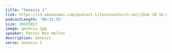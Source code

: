 ```yaml
---
title: "Genesis 1"
link: https://s3.amazonaws.com/podcast.lifestonechurch.net/2016-10-16.mp3
podcastLength: '00:31:35'
size: 30325027
image: genesis.jpg
speaker: Pastor Ben Helton
description: Genesis
verse: Genesis 1
---
```

